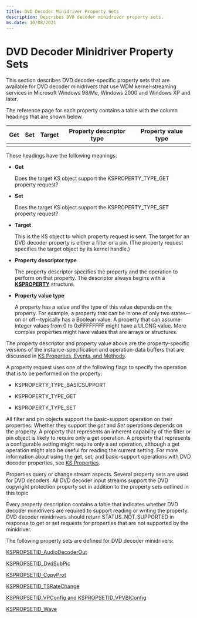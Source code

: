 ```yaml
---
title: DVD Decoder Minidriver Property Sets
description: Describes DVD decoder minidriver property sets.
ms.date: 10/08/2021
---
```


# DVD Decoder Minidriver Property Sets

This section describes DVD decoder-specific property sets that are available for DVD decoder minidrivers that use WDM kernel-streaming services in Microsoft Windows 98/Me, Windows 2000 and Windows XP and later.

The reference page for each property contains a table with the column headings that are shown below.

| Get | Set | Target | Property descriptor type | Property value type |
|-----|-----|--------|--------------------------|---------------------|
|     |     |        |                          |                     |

These headings have the following meanings:

- **Get**

    Does the target KS object support the KSPROPERTY_TYPE_GET property request?

- **Set**

    Does the target KS object support the KSPROPERTY_TYPE_SET property request?

- **Target**

    This is the KS object to which property request is sent. The target for an DVD decoder property is either a filter or a pin. (The property request specifies the target object by its kernel handle.)

- **Property descriptor type**

    The property descriptor specifies the property and the operation to perform on that property. The descriptor always begins with a [**KSPROPERTY**](ksproperty-structure.md) structure.

- **Property value type**

    A property has a value and the type of this value depends on the property. For example, a property that can be in one of only two states--on or off--typically has a Boolean value. A property that can assume integer values from 0 to 0xFFFFFFFF might have a ULONG value. More complex properties might have values that are arrays or structures.

The property descriptor and property value above are the property-specific versions of the instance-specification and operation-data buffers that are discussed in [KS Properties, Events, and Methods](./ks-properties--events--and-methods.md).

A property request uses one of the following flags to specify the operation that is to be performed on the property:

- KSPROPERTY_TYPE_BASICSUPPORT

- KSPROPERTY_TYPE_GET

- KSPROPERTY_TYPE_SET

All filter and pin objects support the basic-support operation on their properties. Whether they support the *get* and *Set* operations depends on the property. A property that represents an inherent capability of the filter or pin object is likely to require only a get operation. A property that represents a configurable setting might require only a set operation, although a get operation might also be useful for reading the current setting. For more information about using the get, set, and basic-support operations with DVD decoder properties, see [KS Properties](./ks-properties.md).

Properties query or change stream aspects. Several property sets are used for DVD decoders. All DVD decoder input streams support the DVD copyright protection property set in addition to the property sets outlined in this topic

Every property description contains a table that indicates whether DVD decoder minidrivers are required to support reading or writing the property. DVD decoder minidrivers should return STATUS_NOT_SUPPORTED in response to get or set requests for properties that are not supported by the minidriver.

The following property sets are defined for DVD decoder minidrivers:

[KSPROPSETID_AudioDecoderOut](kspropsetid-audiodecoderout.md)

[KSPROPSETID_DvdSubPic](kspropsetid-dvdsubpic.md)

[KSPROPSETID_CopyProt](kspropsetid-copyprot.md)

[KSPROPSETID_TSRateChange](kspropsetid-tsratechange.md)

[KSPROPSETID_VPConfig and KSPROPSETID_VPVBIConfig](kspropsetid-vpconfig-and-kspropsetid-vpvbiconfig.md)

[KSPROPSETID_Wave](kspropsetid-wave.md)
